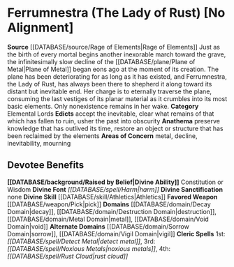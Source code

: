 ﻿---
ability:
- Constitution
- Wisdom
ability_boost:
- Constitution
- Wisdom
alignment: No Alignment
deity:
- '[[DATABASE/deity/Ferrumnestra|Ferrumnestra]]'
deity_category: Elemental Lords
divine_font: Harm
domain:
- '[[DATABASE/domain/Decay Domain|Decay]]'
- '[[DATABASE/domain/Destruction Domain|Destruction]]'
- '[[DATABASE/domain/Metal Domain|Metal]]'
- '[[DATABASE/domain/Sorrow Domain|Sorrow]]'
- '[[DATABASE/domain/Vigil Domain|Vigil]]'
- '[[DATABASE/domain/Void Domain|Void]]'
favored_weapon: '[[DATABASE/weapon/Pick|Pick]]'
id: '273'
name: Ferrumnestra
rarity: Common
skill:
- '[[DATABASE/skill/Athletics|Athletics]]'
source: '[[DATABASE/source/Rage of Elements|Rage of Elements]]'
type: Deity

---
# Ferrumnestra (The Lady of Rust) [No Alignment]

**Source** [[DATABASE/source/Rage of Elements|Rage of Elements]]
Just as the birth of every mortal begins another inexorable march toward the grave, the infinitesimally slow decline of the [[DATABASE/plane/Plane of Metal|Plane of Metal]] began eons ago at the moment of its creation. The plane has been deteriorating for as long as it has existed, and Ferrumnestra, the Lady of Rust, has always been there to shepherd it along toward its distant but inevitable end. Her charge is to eternally traverse the plane, consuming the last vestiges of its planar material as it crumbles into its most basic elements. Only nonexistence remains in her wake.
**Category** Elemental Lords
**Edicts** accept the inevitable, clear what remains of that which has fallen to ruin, usher the past into obscurity 
**Anathema** preserve knowledge that has outlived its time, restore an object or structure that has been reclaimed by the elements
**Areas of Concern** metal, decline, inevitability, mourning

## Devotee Benefits

**[[DATABASE/background/Raised by Belief|Divine Ability]]** Constitution or Wisdom
**Divine Font** _[[DATABASE/spell/Harm|harm]]_
**Divine Sanctification** none
**Divine Skill** [[DATABASE/skill/Athletics|Athletics]]
**Favored Weapon** [[DATABASE/weapon/Pick|pick]]
**Domains** [[DATABASE/domain/Decay Domain|decay]], [[DATABASE/domain/Destruction Domain|destruction]], [[DATABASE/domain/Metal Domain|metal]], [[DATABASE/domain/Void Domain|void]]
**Alternate Domains** [[DATABASE/domain/Sorrow Domain|sorrow]], [[DATABASE/domain/Vigil Domain|vigil]]
**Cleric Spells** 1st: _[[DATABASE/spell/Detect Metal|detect metal]]_, 3rd: _[[DATABASE/spell/Noxious Metals|noxious metals]]_, 4th: _[[DATABASE/spell/Rust Cloud|rust cloud]]_